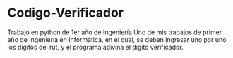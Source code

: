 # Codigo-Verificador
Trabajo en python de 1er año de Ingeniería
Uno de mis trabajos de primer año de Ingeniería en Informática, en el cual, se deben ingresar uno por uno los dígitos del rut, y el programa adivina el dígito verificador.
